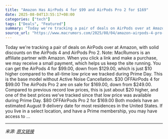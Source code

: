 ```yaml
---
title: "Amazon Has AirPods 4 for $99 and AirPods Pro 2 for $169"
date: 2025-08-04T13:55:17+08:00
categories: ["tech"]
tags: ["Deals", "Featured"]
summary: "Today we're tracking a pair of deals on AirPods over at Amazon, with solid discounts on the AirPods 4 and AirPods Pro 2. Note: MacRumors is an affiliate partner with Amazon. When you click a link and "
source_url: "https://www.macrumors.com/2025/08/04/amazon-airpods-4-pro-2/"
---
```


Today we're tracking a pair of deals on AirPods over at Amazon, with solid discounts on the AirPods 4 and AirPods Pro 2. Note: MacRumors is an affiliate partner with Amazon. When you click a link and make a purchase, we may receive a small payment, which helps us keep the site running. You can get the AirPods 4 for &#36;99.00, down from &#36;129.00, which is just &#36;10 higher compared to the all-time low price we tracked during Prime Day. This is the base model without Active Noise Cancellation. &#36;30 OFFAirPods 4 for &#36;99.00 The AirPods Pro 2 are on sale for &#36;169.00, down from &#36;249.00. Compared to previous record low prices, this is just about &#36;20 higher, and one of the best prices we've tracked since that low price was available during Prime Day. &#36;80 OFFAirPods Pro 2 for &#36;169.00 Both models have an estimated August 9 delivery date for most residences in the United States. If you live in a select location, and have a Prime membership, you may have access to ...

---

*来源: [原文链接](https://www.macrumors.com/2025/08/04/amazon-airpods-4-pro-2/)*
